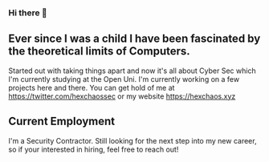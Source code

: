 ### Hi there 👋

## Ever since I was a child I have been fascinated by the theoretical limits of Computers. 
Started out with taking things apart and now it's all about Cyber Sec which I'm currently studying at the Open Uni. I'm currently working on a few projects here and there.
You can get hold of me at https://twitter.com/hexchaossec or my website https://hexchaos.xyz

## Current Employment
I'm a Security Contractor. Still looking for the next step into my new career, so if your interested in hiring, feel free to reach out!
<!--
**HexChaos/HexChaos** is a ✨ _special_ ✨ repository because its `README.md` (this file) appears on your GitHub profile.

Here are some ideas to get you started:

- 🔭 I’m currently working on ...
- 🌱 I’m currently learning ...
- 👯 I’m looking to collaborate on ...
- 🤔 I’m looking for help with ...
- 💬 Ask me about ...
- 📫 How to reach me: ...
- 😄 Pronouns: ...
- ⚡ Fun fact: ...
-->
